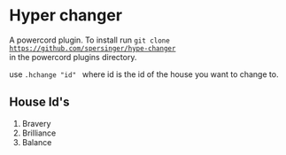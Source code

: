 # Hyper changer
A powercord plugin. To install run <code>git clone https://github.com/spersinger/hype-changer </code> in the powercord plugins directory.

use <code>.hchange "id" </code> where id is the id of the house you want to change to.

## House Id's
1. Bravery
2. Brilliance
3. Balance